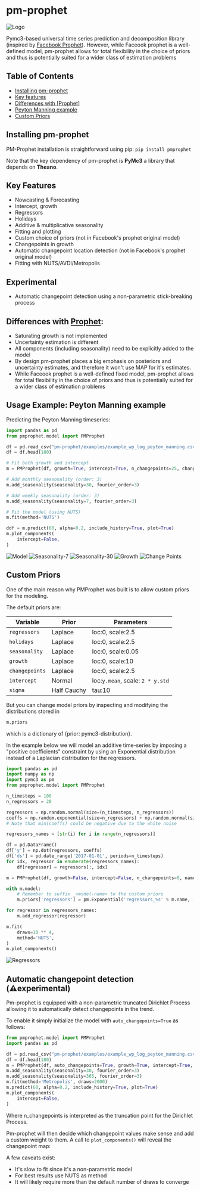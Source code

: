 # pm-prophet 

![Logo](https://raw.githubusercontent.com/luke14free/pm-prophet/master/examples/images/prophet_logo.png)

Pymc3-based universal time series prediction and decomposition library (inspired by [Facebook Prophet](https://facebook.github.io/prophet/)). However, while Faceook prophet is a well-defined model, pm-prophet allows for total flexibility in the choice of priors and thus is potentially suited for a wider class of estimation problems

## Table of Contents
- [Installing pm-prophet](#installing-pm-prophet)
- [Key features](#key-features)
- [Differences with [Prophet]](#differences-with-Prophet)
- [Peyton Manning example](#usage-example:-peyton-manning-example)
- [Custom Priors](#custom-priors)


## Installing pm-prophet

PM-Prophet installation is straightforward using pip: `pip install pmprophet`

Note that the key dependency of pm-prophet is **PyMc3** a library that depends on **Theano**.

## Key Features
* Nowcasting & Forecasting
* Intercept, growth
* Regressors
* Holidays
* Additive & multiplicative seasonality
* Fitting and plotting
* Custom choice of priors (not in Facebook's prophet original model)
* Changepoints in growth
* Automatic changepoint location detection (not in Facebook's prophet original model)
* Fitting with NUTS/AVDI/Metropolis

## Experimental
* Automatic changepoint detection using a non-parametric stick-breaking process

## Differences with [Prophet](https://facebook.github.io/prophet/):
* Saturating growth is not implemented 
* Uncertainty estimation is different
* All components (including seasonality) need to be explicitly added to the model
* By design pm-prophet places a big emphasis on posteriors and uncertainty estimates, and therefore it won't use MAP
for it's estimates.
* While Faceook prophet is a well-defined fixed model, pm-prophet allows for total flexibility in the choice of priors 
and thus is potentially suited for a wider class of estimation problems

## Usage Example: Peyton Manning example
Predicting the Peyton Manning timeseries:
```python
import pandas as pd
from pmprophet.model import PMProphet

df = pd.read_csv("pm-prophet/examples/example_wp_log_peyton_manning.csv")
df = df.head(180)

# Fit both growth and intercept
m = PMProphet(df, growth=True, intercept=True, n_changepoints=25, changepoints_prior_scale=.01, name='model')

# Add monthly seasonality (order: 3)
m.add_seasonality(seasonality=30, fourier_order=3)

# Add weekly seasonality (order: 3)
m.add_seasonality(seasonality=7, fourier_order=3)

# Fit the model (using NUTS)
m.fit(method='NUTS')

ddf = m.predict(60, alpha=0.2, include_history=True, plot=True)
m.plot_components(
    intercept=False,
)
```

![Model](https://raw.githubusercontent.com/luke14free/pm-prophet/master/examples/images/model.png)
![Seasonality-7](https://raw.githubusercontent.com/luke14free/pm-prophet/master/examples/images/seasonality7.png)
![Seasonality-30](https://raw.githubusercontent.com/luke14free/pm-prophet/master/examples/images/seasonality30.png)
![Growth](https://raw.githubusercontent.com/luke14free/pm-prophet/master/examples/images/growth.png)
![Change Points](https://raw.githubusercontent.com/luke14free/pm-prophet/master/examples/images/changepoints.png)
## Custom Priors

One of the main reason why PMProphet was built is to allow custom priors for the modeling.

The default priors are:

Variable | Prior | Parameters
--- | --- | --- 
`regressors` | Laplace | loc:0, scale:2.5 
`holidays` | Laplace | loc:0, scale:2.5 
`seasonality` | Laplace | loc:0, scale:0.05
`growth` | Laplace | loc:0, scale:10 
`changepoints` | Laplace | loc:0, scale:2.5 
`intercept` | Normal | loc:`y.mean`, scale: `2 * y.std`
`sigma` | Half Cauchy | tau:10

But you can change model priors by inspecting and modifying the distributions stored in

```python
m.priors
```

which is a dictionary of {prior: pymc3-distribution}.

In the example below we will model an additive time-series by imposing a "positive coefficients"
constraint by using an Exponential distribution instead of a Laplacian distribution for the regressors.

```python
import pandas as pd
import numpy as np
import pymc3 as pm
from pmprophet.model import PMProphet

n_timesteps = 100
n_regressors = 20

regressors = np.random.normal(size=(n_timesteps, n_regressors))
coeffs = np.random.exponential(size=n_regressors) + np.random.normal(size=n_regressors)
# Note that min(coeffs) could be negative due to the white noise

regressors_names = [str(i) for i in range(n_regressors)]

df = pd.DataFrame()
df['y'] = np.dot(regressors, coeffs)
df['ds'] = pd.date_range('2017-01-01', periods=n_timesteps)
for idx, regressor in enumerate(regressors_names):
    df[regressor] = regressors[:, idx]

m = PMProphet(df, growth=False, intercept=False, n_changepoints=0, name='model')

with m.model:
    # Remember to suffix _<model-name> to the custom priors
    m.priors['regressors'] = pm.Exponential('regressors_%s' % m.name, 1, shape=n_regressors)

for regressor in regressors_names:
    m.add_regressor(regressor)

m.fit(
    draws=10 ** 4,
    method='NUTS',
)
m.plot_components()
```

![Regressors](https://raw.githubusercontent.com/luke14free/pm-prophet/master/examples/images/regressors.png)


## Automatic changepoint detection (⚠️experimental)

Pm-prophet is equipped with a non-parametric truncated Dirichlet Process allowing it to automatically detect
changepoints in the trend.

To enable it simply initialize the model with `auto_changepoints=True` as follows:

```python
from pmprophet.model import PMProphet
import pandas as pd

df = pd.read_csv("pm-prophet/examples/example_wp_log_peyton_manning.csv")
df = df.head(180)
m = PMProphet(df, auto_changepoints=True, growth=True, intercept=True, name='model')
m.add_seasonality(seasonality=30, fourier_order=3)
m.add_seasonality(seasonality=365, fourier_order=3)
m.fit(method='Metropolis', draws=2000)
m.predict(60, alpha=0.2, include_history=True, plot=True)
m.plot_components(
    intercept=False,
)
```

Where n_changepoints is interpreted as the truncation point for the Dirichlet Process.

Pm-prophet will then decide which changepoint values make sense and add a custom weight to them.
A call to `plot_components()` will reveal the changepoint map:

A few caveats exist:
- It's slow to fit since it's a non-parametric model
- For best results use NUTS as method
- It will likely require more than the default number of draws to converge